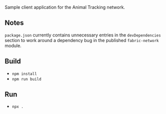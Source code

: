 Sample client application for the Animal Tracking network.

## Notes

`package.json` currently contains unnecessary entries in the `devDependencies` section to work around a dependency
bug in the published `fabric-network` module.

## Build

- `npm install`
- `npm run build`

## Run

- `npx .`
